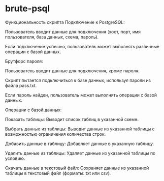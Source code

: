 # brute-psql
Функциональность скрипта
Подключение к PostgreSQL:

Пользователь вводит данные для подключения (хост, порт, имя пользователя, база данных, схема, пароль).

Если подключение успешно, пользователь может выполнять различные операции с базой данных.

Брутфорс пароля:

Пользователь вводит данные для подключения, кроме пароля.

Скрипт пытается подключиться к базе данных, используя пароли из файла pass.txt.

Если пароль найден, пользователь может выполнять операции с базой данных.

Операции с базой данных:

Показать таблицы: Выводит список таблиц в указанной схеме.

Выбрать данные из таблицы: Выводит данные из указанной таблицы с возможностью ограничения количества строк.

Добавить данные в таблицу: Добавляет данные в указанную таблицу.

Удалить данные из таблицы: Удаляет данные из указанной таблицы по условию.

Скачать данные в текстовый файл: Сохраняет данные из указанной таблицы в текстовый файл (форматы: txt или csv).
